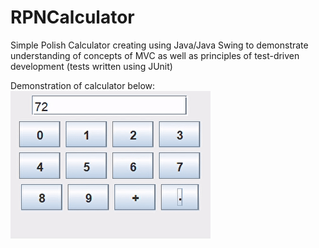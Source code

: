 ﻿# RPNCalculator

Simple Polish Calculator creating using Java/Java Swing to demonstrate understanding of concepts of MVC as well as principles of test-driven development (tests written using JUnit) 

Demonstration of calculator below: 
![](/Demo/Demo.gif)
